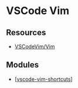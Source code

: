 # VSCode Vim

Resources
---

- [VSCodeVim/Vim](https://github.com/VSCodeVim/Vim)

<!-- Links -->

Modules
---

- [[vscode-vim-shortcuts]]

[//begin]: # "Autogenerated link references for markdown compatibility"
[vscode-vim-shortcuts]: vscode-vim-shortcuts.md "VSCode Vim Shortcuts"
[//end]: # "Autogenerated link references"
